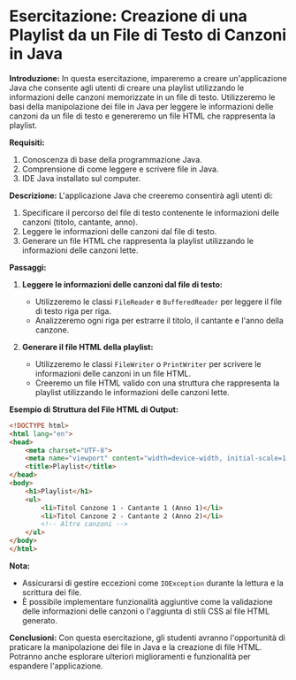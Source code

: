 # **Esercitazione: Creazione di una Playlist da un File di Testo di Canzoni in Java**

**Introduzione:**
In questa esercitazione, impareremo a creare un'applicazione Java che consente agli utenti di creare una playlist utilizzando le informazioni delle canzoni memorizzate in un file di testo. Utilizzeremo le basi della manipolazione dei file in Java per leggere le informazioni delle canzoni da un file di testo e genereremo un file HTML che rappresenta la playlist.

**Requisiti:**

1. Conoscenza di base della programmazione Java.
2. Comprensione di come leggere e scrivere file in Java.
3. IDE Java installato sul computer.

**Descrizione:**
L'applicazione Java che creeremo consentirà agli utenti di:

1. Specificare il percorso del file di testo contenente le informazioni delle canzoni (titolo, cantante, anno).
2. Leggere le informazioni delle canzoni dal file di testo.
3. Generare un file HTML che rappresenta la playlist utilizzando le informazioni delle canzoni lette.

**Passaggi:**

1. **Leggere le informazioni delle canzoni dal file di testo:**
   - Utilizzeremo le classi `FileReader` e `BufferedReader` per leggere il file di testo riga per riga.
   - Analizzeremo ogni riga per estrarre il titolo, il cantante e l'anno della canzone.

2. **Generare il file HTML della playlist:**
   - Utilizzeremo le classi `FileWriter` o `PrintWriter` per scrivere le informazioni delle canzoni in un file HTML.
   - Creeremo un file HTML valido con una struttura che rappresenta la playlist utilizzando le informazioni delle canzoni lette.

**Esempio di Struttura del File HTML di Output:**

```html
<!DOCTYPE html>
<html lang="en">
<head>
    <meta charset="UTF-8">
    <meta name="viewport" content="width=device-width, initial-scale=1.0">
    <title>Playlist</title>
</head>
<body>
    <h1>Playlist</h1>
    <ul>
        <li>Titol Canzone 1 - Cantante 1 (Anno 1)</li>
        <li>Titol Canzone 2 - Cantante 2 (Anno 2)</li>
        <!-- Altre canzoni -->
    </ul>
</body>
</html>
```

**Nota:**

- Assicurarsi di gestire eccezioni come `IOException` durante la lettura e la scrittura dei file.
- È possibile implementare funzionalità aggiuntive come la validazione delle informazioni delle canzoni o l'aggiunta di stili CSS al file HTML generato.

**Conclusioni:**
Con questa esercitazione, gli studenti avranno l'opportunità di praticare la manipolazione dei file in Java e la creazione di file HTML. Potranno anche esplorare ulteriori miglioramenti e funzionalità per espandere l'applicazione.
